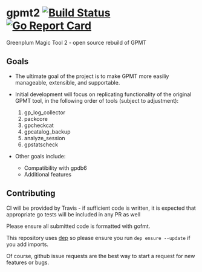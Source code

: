 # gpmt2  [![Build Status](https://travis-ci.org/pivotal-gss/gpmt2.svg?branch=master)](https://travis-ci.org/pivotal-gss/gpmt2)  [![Go Report Card](https://goreportcard.com/badge/github.com/pivotal-gss/gpmt2)](https://goreportcard.com/report/github.com/pivotal-gss/gpmt2)
Greenplum Magic Tool 2 - open source rebuild of GPMT


## Goals

- The ultimate goal of the project is to make GPMT more easiliy manageable, extensible, and supportable.
- Initial development will focus on replicating functionality of the original GPMT tool, in the following order of tools (subject to adjustment):
  1. gp_log_collector
  2. packcore
  3. gpcheckcat
  4. gpcatalog_backup
  5. analyze_session
  6. gpstatscheck
  
  
- Other goals include:
  - Compatibility with gpdb6
  - Additional features
  

## Contributing
CI will be provided by Travis - if sufficient code is written, it is expected that appropriate go tests will be included in any PR as well

Please ensure all submitted code is formatted with gofmt. 

This repository uses [dep](https://github.com/golang/dep) so please ensure you run `dep ensure --update` if you add imports. 



Of course, github issue requests are the best way to start a request for new features or bugs.